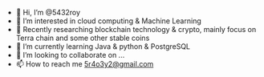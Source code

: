 - 👋 Hi, I’m @5432roy
- 👀 I’m interested in cloud computing & Machine Learning
- 👀 Recently researching blockchain technology & crypto, mainly focus on Terra chain and some other stable coins
- 🌱 I’m currently learning Java & python & PostgreSQL
- 💞️ I’m looking to collaborate on ...
- 📫 How to reach me 5r4o3y2@gmail.com

<!---
5432roy/5432roy is a ✨ special ✨ repository because its `README.md` (this file) appears on your GitHub profile.
You can click the Preview link to take a look at your changes.
--->
